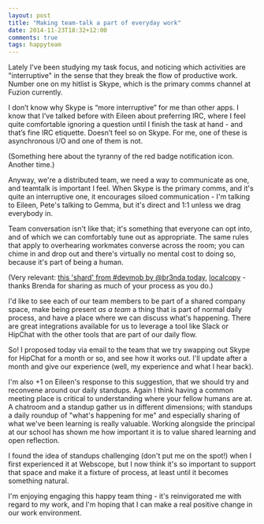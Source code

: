 ```yaml
---
layout: post
title: "Making team-talk a part of everyday work"
date: 2014-11-23T18:32+12:00
comments: true
tags: happyteam
---
```

Lately I've been studying my task focus, and noticing which activities are "interruptive" in the sense that they break the flow of productive work. Number one on my hitlist is Skype, which is the primary comms channel at Fuzion currently.

I don’t know why Skype is “more interruptive” for me than other apps. I know that I’ve talked before with Eileen about preferring IRC, where I feel quite comfortable ignoring a question until I finish the task at hand - and that’s fine IRC etiquette. Doesn’t feel so on Skype. For me, one of these is asynchronous I/O and one of them is not.

(Something here about the tyranny of the red badge notification icon. Another time.)

Anyway, we're a distributed team, we need a way to communicate as one, and teamtalk is important I feel. When Skype is the primary comms, and it's quite an interruptive one, it encourages siloed communication - I'm talking to Eileen, Pete's talking to Gemma, but it's direct and 1:1 unless we drag everybody in.

Team conversation isn't like that; it's something that everyone can opt into, and of which we can comfortably tune out as appropriate. The same rules that apply to overhearing workmates converse across the room; you can chime in and drop out and there's virtually no mental cost to doing so, because it's part of being a human.

(Very relevant: [this 'shard' from #devmob by @br3nda today](https://www.evernote.com/shard/s2/sh/e54ea520-55a2-41ca-887a-36c73ed622fb/9ea14577655c7fb4fa545060e565d86d), [localcopy](/images/happy-teams-by-br3nda.png) - thanks Brenda for sharing as much of your process as you do.)

I'd like to see each of our team members to be part of a shared company space, make being present _as a team_ a thing that is part of normal daily process, and have a place where we can discuss what's happening. There are great integrations available for us to leverage a tool like Slack or HipChat with the other tools that are part of our daily flow.

So! I proposed today via email to the team that we try swapping out Skype for HipChat for a month or so, and see how it works out. I'll update after a month and give our experience (well, my experience and what I hear back).

I'm also +1 on Eileen's response to this suggestion, that we should try and reconvene around our daily standups. Again I think having a common meeting place is critical to understanding where your fellow humans are at. A chatroom and a standup gather us in different dimensions; with standups a daily roundup of "what's happening for me" and especially sharing of what we've been learning is really valuable. Working alongside the principal at our school has shown me how important it is to value shared learning and open reflection.

I found the idea of standups challenging (don't put me on the spot!) when I first experienced it at Webscope, but I now think it's so important to support that space and make it a fixture of process, at least until it becomes something natural.

I'm enjoying engaging this happy team thing - it's reinvigorated me with regard to my work, and I'm hoping that I can make a real positive change in our work environment.
